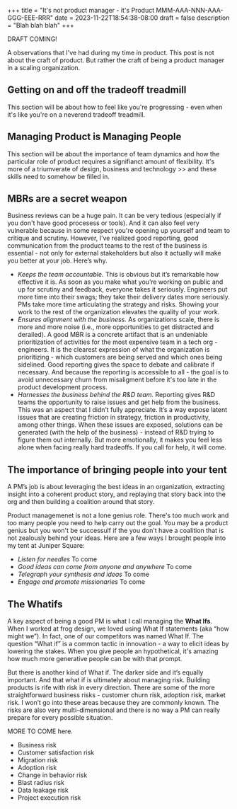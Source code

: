 +++
title = "It's not product manager - it's Product MMM-AAA-NNN-AAA-GGG-EEE-RRR"
date = 2023-11-22T18:54:38-08:00
draft = false
description = "Blah blah blah"
+++

DRAFT COMING!

A observations that I've had during my time in product. This post is not about the craft of product. But rather the craft of being a product manager in a scaling organization. 

## Getting on and off the tradeoff treadmill 

This section will be about how to feel like you're progressing - even when it's like you're on a neverend tradeoff treadmill.

## Managing Product is Managing People 

This section will be about the importance of team dynamics and how the particular role of product requires a signifianct amount of flexibility. It's more of a triumverate of design, business and technology >> and these skills need to somehow be filled in.

## MBRs are a secret weapon 

Business reviews can be a huge pain. It can be very tedious (especially if you don't have good procesess or tools). And it can also feel very vulnerable because in some respect you're opening up yourself and team to critique and scrutiny. However, I’ve realized good reporting, good communication from the product teams to the rest of the business is essential - not only for external stakeholders but also it actually will make you better at your job. Here’s why. 

- *Keeps the team accountable.* This is obvious but it’s remarkable how effective it is. As soon as you make what you’re working on public and up for scrutiny and feedback, everyone takes it seriously. Engineers put more time into their swags; they take their delivery dates more seriously. PMs take more time articulating the strategy and risks. Showing your work to the rest of the organization elevates the quality of your work.
- *Ensures alignment with the business.* As organizations scale, there is more and more noise (i.e., more opportunities to get distracted and derailed). A good MBR is a concrete artifact that is an undeniable prioritization of activities for the most expensive team in a tech org - engineers. It is the clearest expression of what the organization is prioritizing - which customers are being served and which ones being sidelined. Good reporting gives the space to debate and calibrate if necessary. And because the reporting is accessible to all - the goal is to avoid unnecessary churn from misaligment before it's too late in the product development process.
- *Harnesses the business behind the R&D team.* Reporting gives R&D teams the opportunity to raise issues and get help from the business. This was an aspect that I didn’t fully appreciate. It’s a way expose latent issues that are creating friction in strategy, friction in productivity, among other things. When these issues are exposed, solutions can be generated (with the help of the business) - instead of R&D trying to figure them out internally. But more emotionally, it makes you feel less alone when facing really hard tradeoffs. If you call for help, it will come. 

## The importance of bringing people into your tent 

A PM’s job is about leveraging the best ideas in an organization, extracting insight into a coherent product story, and replaying that story back into the org and then building a coalition around that story.

Product managemenet is not a lone genius role. There's too much work and too many people you need to help carry out the goal. You may be a product genius but you won't be successulf if the you don't have a coalition that is not zealously behind your ideas. Here are a few ways I brought people into my tent at Juniper Square: 
- *Listen for needles* To come  
- *Good ideas can come from anyone and anywhere* To come
- *Telegraph your synthesis and ideas* To come
- *Engage and promote missionaries* To come

## The Whatifs 

A key aspect of being a good PM is what I call managing the **What Ifs**. When I worked at frog design, we loved using What If statements (aka “how might we”). In fact, one of our competitors was named What If. The question “What if” is a common tactic in innovation - a way to elicit ideas by lowering the stakes. When you give people an hypothetical, it's amazing how much more generative people can be with that prompt.

But there is another kind of What if. The darker side and it’s equally important. And that what if is ultimately about managing risk. Building products is rife with risk in every direction. There are some of the more straightforward business risks - customer churn risk, adoption risk, market risk. I won’t go into these areas because they are commonly known. The risks are also very multi-dimensional and there is no way a PM can really prepare for every possible situation.

MORE TO COME here.

- Business risk 
- Customer satisfaction risk 
- Migration risk 
- Adoption risk 
- Change in behavior risk 
- Blast radius risk 
- Data leakage risk 
- Project execution risk 

